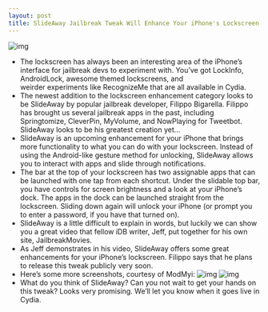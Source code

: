 ```yaml
---
layout: post
title: SlideAway Jailbreak Tweak Will Enhance Your iPhone's Lockscreen
---
```

![img](http://media.idownloadblog.com/wp-content/uploads/2011/05/SlideAway-e1306179390631.png)
* The lockscreen has always been an interesting area of the iPhone’s interface for jailbreak devs to experiment with. You’ve got LockInfo, AndroidLock, awesome themed lockscreens, and weirder experiments like RecognizeMe that are all available in Cydia.
* The newest addition to the lockscreen enhancement category looks to be SlideAway by popular jailbreak developer, Filippo Bigarella. Filippo has brought us several jailbreak apps in the past, including Springtomize, CleverPin, MyVolume, and NowPlaying for Tweetbot. SlideAway looks to be his greatest creation yet…
* SlideAway is an upcoming enhancement for your iPhone that brings more functionality to what you can do with your lockscreen. Instead of using the Android-like gesture method for unlocking, SlideAway allows you to interact with apps and slide through notifications.
* The bar at the top of your lockscreen has two assignable apps that can be launched with one tap from each shortcut. Under the slidable top bar, you have controls for screen brightness and a look at your iPhone’s dock. The apps in the dock can be launched straight from the lockscreen. Sliding down again will unlock your iPhone (or prompt you to enter a password, if you have that turned on).
* SlideAway is a little difficult to explain in words, but luckily we can show you a great video that fellow iDB writer, Jeff, put together for his own site, JailbreakMovies.
* As Jeff demonstrates in his video, SlideAway offers some great enhancements for your iPhone’s lockscreen. Filippo says that he plans to release this tweak publicly very soon.
* Here’s some more screenshots, courtesy of ModMyi:
![img](http://media.idownloadblog.com/wp-content/uploads/2011/05/SlideAway-2-e1306180250567.png)
![img](http://media.idownloadblog.com/wp-content/uploads/2011/05/SlideAway-3-e1306180292251.png)
* What do you think of SlideAway? Can you not wait to get your hands on this tweak? Looks very promising. We’ll let you know when it goes live in Cydia.

